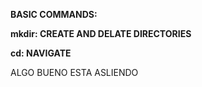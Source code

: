 ﻿**BASIC COMMANDS:**

**mkdir: 	CREATE AND DELATE DIRECTORIES**

**cd: 		NAVIGATE**

ALGO BUENO ESTA ASLIENDO
